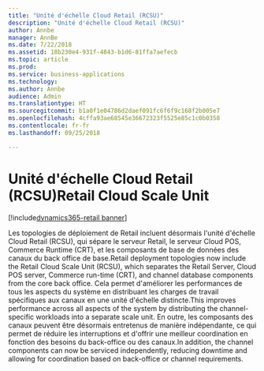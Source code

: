 ```yaml
---
title: "Unité d'échelle Cloud Retail (RCSU)"
description: "Unité d'échelle Cloud Retail (RCSU)"
author: Annbe
manager: AnnBe
ms.date: 7/22/2018
ms.assetid: 18b230e4-931f-4843-b1d6-81ffa7aefecb
ms.topic: article
ms.prod: 
ms.service: business-applications
ms.technology: 
ms.author: Annbe
audience: Admin
ms.translationtype: HT
ms.sourcegitcommit: b1a0f1e04786d2daef091fc6f6f9c168f2b005e7
ms.openlocfilehash: 4cffa93ae68545e36672323f5525e85c1c0b0358
ms.contentlocale: fr-fr
ms.lasthandoff: 09/25/2018

---
```

#  <a name="retail-cloud-scale-unit"></a><span data-ttu-id="e847b-103">Unité d'échelle Cloud Retail (RCSU)</span><span class="sxs-lookup"><span data-stu-id="e847b-103">Retail Cloud Scale Unit</span></span>

[!include[dynamics365-retail banner](../includes/dynamics365-retail.md)]




<span data-ttu-id="e847b-104">Les topologies de déploiement de Retail incluent désormais l'unité d'échelle Cloud Retail (RCSU), qui sépare le serveur Retail, le serveur Cloud POS, Commerce Runtime (CRT), et les composants de base de données des canaux du back office de base.</span><span class="sxs-lookup"><span data-stu-id="e847b-104">Retail deployment topologies now include the Retail Cloud Scale Unit (RCSU), which separates the Retail Server, Cloud POS server, Commerce run-time (CRT), and channel database components from the core back office.</span></span> <span data-ttu-id="e847b-105">Cela permet d'améliorer les performances de tous les aspects du système en distribuant les charges de travail spécifiques aux canaux en une unité d'échelle distincte.</span><span class="sxs-lookup"><span data-stu-id="e847b-105">This improves performance across all aspects of the system by distributing the channel-specific workloads into a separate scale unit.</span></span> <span data-ttu-id="e847b-106">En outre, les composants des canaux peuvent être désormais entretenus de manière indépendante, ce qui permet de réduire les interruptions et d'offrir une meilleur coordination en fonction des besoins du back-office ou des canaux.</span><span class="sxs-lookup"><span data-stu-id="e847b-106">In addition, the channel components can now be serviced independently, reducing downtime and allowing for coordination based on back-office or channel requirements.</span></span>

